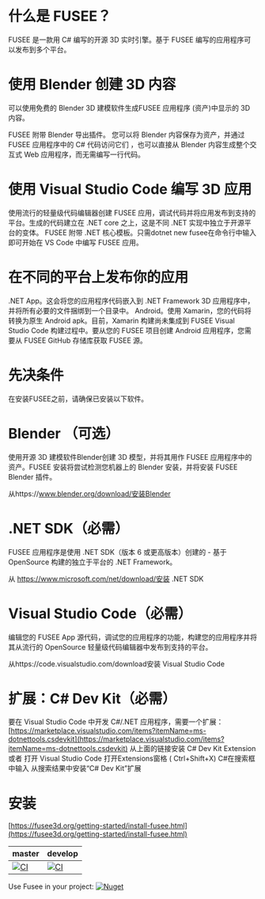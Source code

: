 # 什么是 FUSEE？

FUSEE 是一款用 C# 编写的开源 3D 实时引擎。基于 FUSEE 编写的应用程序可以发布到多个平台。

# 使用 Blender 创建 3D 内容
可以使用免费的 Blender 3D 建模软件生成FUSEE 应用程序 (资产)中显示的 3D 内容。

FUSEE 附带 Blender 导出插件。 您可以将 Blender 内容保存为资产，并通过 FUSEE 应用程序中的 C# 代码访问它们 ，也可以直接从 Blender 内容生成整个交互式 Web 应用程序，而无需编写一行代码。

# 使用 Visual Studio Code 编写 3D 应用
使用流行的轻量级代码编辑器创建 FUSEE 应用，调试代码并将应用发布到支持的平台。生成的代码建立在 .NET core 之上，这是不同 .NET 实现中独立于开源平台的变体。
FUSEE 附带 .NET 核心模板。只需dotnet new fusee在命令行中输入即可开始在 VS Code 中编写 FUSEE 应用。

# 在不同的平台上发布你的应用
.NET App。这会将您的应用程序代码嵌入到 .NET Framework 3D 应用程序中，并将所有必要的文件捆绑到一个目录中。
Android。使用 Xamarin，您的代码将转换为原生 Android apk。目前，Xamarin 构建尚未集成到 FUSEE Visual Studio Code 构建过程中。要从您的 FUSEE 项目创建 Android 应用程序，您需要从 FUSEE GitHub 存储库获取 FUSEE 源。

# 先决条件
在安装FUSEE之前，请确保已安装以下软件。

# Blender （可选）
使用开源 3D 建模软件Blender创建 3D 模型，并将其用作 FUSEE 应用程序中的资产。FUSEE 安装将尝试检测您机器上的 Blender 安装，并将安装 FUSEE Blender 插件。

从https://www.blender.org/download/安装Blender

# .NET SDK（必需）
FUSEE 应用程序是使用 .NET SDK（版本 6 或更高版本）创建的 - 基于 OpenSource 构建的独立于平台的 .NET Framework。

从 https://www.microsoft.com/net/download/安装 .NET SDK

# Visual Studio Code（必需）
编辑您的 FUSEE App 源代码，调试您的应用程序的功能，构建您的应用程序并将其从流行的 OpenSource 轻量级代码编辑器中发布到支持的平台。

从https://code.visualstudio.com/download安装 Visual Studio Code

# 扩展：C# Dev Kit（必需）
要在 Visual Studio Code 中开发 C#/.NET 应用程序，需要一个扩展： [https://marketplace.visualstudio.com/items?itemName=ms-dotnettools.csdevkit](https://marketplace.visualstudio.com/items?itemName=ms-dotnettools.csdevkit)
从上面的链接安装 C# Dev Kit Extension 或者 打开 Visual Studio Code
打开Extensions窗格 ( Ctrl+Shift+X)
C#在搜索框中输入
从搜索结果中安装“C# Dev Kit”扩展


# 安装
[https://fusee3d.org/getting-started/install-fusee.html](https://fusee3d.org/getting-started/install-fusee.html)



| master | develop |
| ------ | ------- |
| [![CI](https://github.com/FUSEEProjectTeam/Fusee/actions/workflows/ci.yml/badge.svg?branch=master)](https://github.com/FUSEEProjectTeam/Fusee/actions/workflows/ci.yml) | [![CI](https://github.com/FUSEEProjectTeam/Fusee/actions/workflows/ci.yml/badge.svg?branch=develop)](https://github.com/FUSEEProjectTeam/Fusee/actions/workflows/ci.yml) |

Use Fusee in your project: [![Nuget](https://img.shields.io/nuget/v/Fusee.Core?style=flat)](https://www.nuget.org/profiles/FUSEEProjectTeam)
